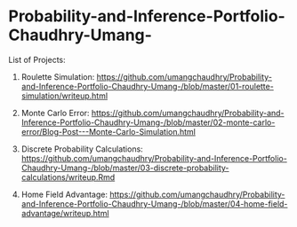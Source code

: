 # Probability-and-Inference-Portfolio-Chaudhry-Umang-

List of Projects:

1. Roulette Simulation: https://github.com/umangchaudhry/Probability-and-Inference-Portfolio-Chaudhry-Umang-/blob/master/01-roulette-simulation/writeup.html

2. Monte Carlo Error: https://github.com/umangchaudhry/Probability-and-Inference-Portfolio-Chaudhry-Umang-/blob/master/02-monte-carlo-error/Blog-Post---Monte-Carlo-Simulation.html

3. Discrete Probability Calculations: https://github.com/umangchaudhry/Probability-and-Inference-Portfolio-Chaudhry-Umang-/blob/master/03-discrete-probability-calculations/writeup.Rmd

4. Home Field Advantage: https://github.com/umangchaudhry/Probability-and-Inference-Portfolio-Chaudhry-Umang-/blob/master/04-home-field-advantage/writeup.html

